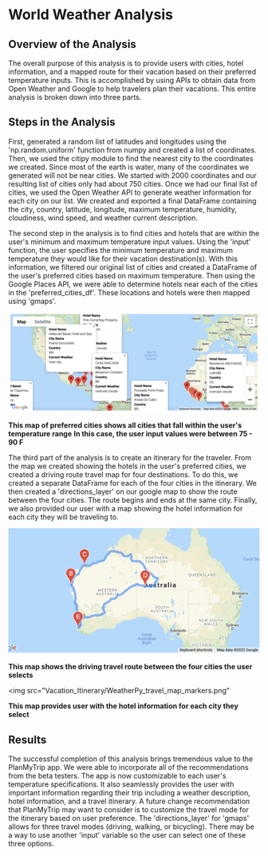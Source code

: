# World Weather Analysis

## Overview of the Analysis
The overall purpose of this analysis is to provide users with cities, hotel information, and a mapped route for their vacation based on their preferred temperature inputs. This is accomplished by using APIs to obtain data from Open Weather and Google to help travelers plan their vacations. This entire analysis is broken down into three parts. 

## Steps in the Analysis 
First, generated a random list of latitudes and longitudes using the 'np.random.uniform' function from numpy and created a list of coordinates. Then, we used the citipy module to find the nearest city to the coordinates we created. Since most of the earth is water, many of the coordinates we generated will not be near cities. We started with 2000 coordinates and our resulting list of cities only had about 750 cities. Once we had our final list of cities, we used the Open Weather API to generate weather information for each city on our list. We created and exported a final DataFrame containing the city, country, latitude, longitude, maximum temperature, humidity, cloudiness, wind speed, and weather current description. 

The second step in the analysis is to find cities and hotels that are within the user's minimum and maximum temperature input values. Using the 'input' function, the user specifies the minimum temperature and maximum temperature they would like for their vacation destination(s). With this information, we filtered our original list of cities and created a DataFrame of the user's preferred cities based on maximum temperature. Then using the Google Places API, we were able to determine hotels near each of the cities in the 'preferred_cities_df'. These locations and hotels were then mapped using 'gmaps'.

<img src="Vacation_Search/WeatherPy_vacation_map.png">

**This map of preferred cities shows all cities that fall within the user's temperature range**
**In this case, the user input values were between 75 - 90 F**

The third part of the analysis is to create an itinerary for the traveler. From the map we created showing the hotels in the user's preferred cities, we created a driving route travel map for four destinations. To do this, we created a separate DataFrame for each of the four cities in the itinerary. We then created a 'directions_layer' on our google map to show the route between the four cities. The route begins and ends at the same city. Finally, we also provided our user with a map showing the hotel information for each city they will be traveling to. 


<img src="Vacation_Itinerary/WeatherPy_travel_map.png">

**This map shows the driving travel route between the four cities the user selects**

<img src="Vacation_Itinerary/WeatherPy_travel_map_markers.png"

**This map provides user with the hotel information for each city they select**

## Results
The successful completion of this analysis brings tremendous value to the PlanMyTrip app. We were able to incorporate all of the recommendations from the beta testers. The app is now customizable to each user's temperature specifications. It also seamlessly provides the user with important information regarding their trip including a weather description, hotel information, and a travel itinerary. A future change recommendation that PlanMyTrip may want to consider is to customize the travel mode for the itinerary based on user preference. The 'directions_layer' for 'gmaps' allows for three travel modes (driving, walking, or bicycling). There may be a way to use another 'input' variable so the user can select one of these three options. 